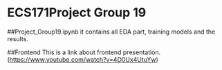 # ECS171Project Group 19

##Project_Group19.ipynb
it contains all EDA part, training models and the results.

##Frontend
This is a link about frontend presentation.
(https://www.youtube.com/watch?v=4D0Ux4UtuYw)
